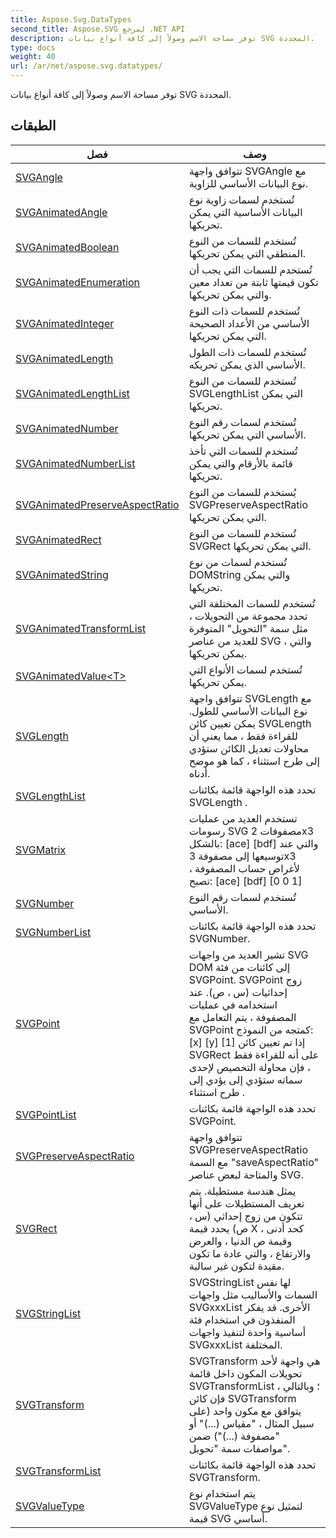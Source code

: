 ```yaml
---
title: Aspose.Svg.DataTypes
second_title: Aspose.SVG لمرجع .NET API
description: توفر مساحة الاسم وصولاً إلى كافة أنواع بيانات SVG المحددة.
type: docs
weight: 40
url: /ar/net/aspose.svg.datatypes/
---
```

توفر مساحة الاسم وصولاً إلى كافة أنواع بيانات SVG المحددة.

## الطبقات

| فصل | وصف |
| --- | --- |
| [SVGAngle](./svgangle/) | تتوافق واجهة SVGAngle مع نوع البيانات الأساسي للزاوية. |
| [SVGAnimatedAngle](./svganimatedangle/) | تُستخدم لسمات زاوية نوع البيانات الأساسية التي يمكن تحريكها. |
| [SVGAnimatedBoolean](./svganimatedboolean/) | تُستخدم للسمات من النوع المنطقي التي يمكن تحريكها. |
| [SVGAnimatedEnumeration](./svganimatedenumeration/) | تُستخدم للسمات التي يجب أن تكون قيمتها ثابتة من تعداد معين والتي يمكن تحريكها. |
| [SVGAnimatedInteger](./svganimatedinteger/) | تُستخدم للسمات ذات النوع الأساسي من الأعداد الصحيحة التي يمكن تحريكها. |
| [SVGAnimatedLength](./svganimatedlength/) | تُستخدم للسمات ذات الطول الأساسي الذي يمكن تحريكه. |
| [SVGAnimatedLengthList](./svganimatedlengthlist/) | تُستخدم للسمات من النوع SVGLengthList التي يمكن تحريكها. |
| [SVGAnimatedNumber](./svganimatednumber/) | تُستخدم لسمات رقم النوع الأساسي التي يمكن تحريكها. |
| [SVGAnimatedNumberList](./svganimatednumberlist/) | تُستخدم للسمات التي تأخذ قائمة بالأرقام والتي يمكن تحريكها. |
| [SVGAnimatedPreserveAspectRatio](./svganimatedpreserveaspectratio/) | يُستخدم للسمات من النوع SVGPreserveAspectRatio التي يمكن تحريكها. |
| [SVGAnimatedRect](./svganimatedrect/) | تُستخدم للسمات من النوع SVGRect التي يمكن تحريكها. |
| [SVGAnimatedString](./svganimatedstring/) | تُستخدم لسمات من نوع DOMString والتي يمكن تحريكها. |
| [SVGAnimatedTransformList](./svganimatedtransformlist/) | تُستخدم للسمات المختلفة التي تحدد مجموعة من التحويلات ، مثل سمة "التحويل" المتوفرة للعديد من عناصر SVG ، والتي يمكن تحريكها. |
| [SVGAnimatedValue&lt;T&gt;](./svganimatedvalue-1/) | تُستخدم لسمات الأنواع التي يمكن تحريكها. |
| [SVGLength](./svglength/) | تتوافق واجهة SVGLength مع نوع البيانات الأساسي للطول. يمكن تعيين كائن SVGLength للقراءة فقط ، مما يعني أن محاولات تعديل الكائن ستؤدي إلى طرح استثناء ، كما هو موضح أدناه. |
| [SVGLengthList](./svglengthlist/) | تحدد هذه الواجهة قائمة بكائنات SVGLength . |
| [SVGMatrix](./svgmatrix/) | تستخدم العديد من عمليات رسومات SVG مصفوفات 2x3 بالشكل: [ace] [bdf] والتي عند توسيعها إلى مصفوفة 3x3 لأغراض حساب المصفوفة ، تصبح: [ace] [bdf] [0 0 1] |
| [SVGNumber](./svgnumber/) | تُستخدم لسمات رقم النوع الأساسي. |
| [SVGNumberList](./svgnumberlist/) | تحدد هذه الواجهة قائمة بكائنات SVGNumber. |
| [SVGPoint](./svgpoint/) | تشير العديد من واجهات SVG DOM إلى كائنات من فئة SVGPoint. SVGPoint زوج إحداثيات (س ، ص). عند استخدامه في عمليات المصفوفة ، يتم التعامل مع SVGPoint كمتجه من النموذج: [x] [y] [1] إذا تم تعيين كائن SVGRect على أنه للقراءة فقط ، فإن محاولة التخصيص لإحدى سماته ستؤدي إلى يؤدي إلى طرح استثناء . |
| [SVGPointList](./svgpointlist/) | تحدد هذه الواجهة قائمة بكائنات SVGPoint. |
| [SVGPreserveAspectRatio](./svgpreserveaspectratio/) | تتوافق واجهة SVGPreserveAspectRatio مع السمة "saveAspectRatio" والمتاحة لبعض عناصر SVG. |
| [SVGRect](./svgrect/) | يمثل هندسة مستطيلة. يتم تعريف المستطيلات على أنها تتكون من زوج إحداثي (س ، ص) يحدد قيمة X كحد أدنى ، وقيمة ص الدنيا ، والعرض والارتفاع ، والتي عادة ما تكون مقيدة لتكون غير سالبة. |
| [SVGStringList](./svgstringlist/) | SVGStringList لها نفس السمات والأساليب مثل واجهات SVGxxxList الأخرى. قد يفكر المنفذون في استخدام فئة أساسية واحدة لتنفيذ واجهات SVGxxxList المختلفة. |
| [SVGTransform](./svgtransform/) | SVGTransform هي واجهة لأحد تحويلات المكون داخل قائمة SVGTransformList ؛ وبالتالي ، فإن كائن SVGTransform يتوافق مع مكون واحد (على سبيل المثال ، "مقياس (...)" أو "مصفوفة (...)") ضمن مواصفات سمة "تحويل". |
| [SVGTransformList](./svgtransformlist/) | تحدد هذه الواجهة قائمة بكائنات SVGTransform. |
| [SVGValueType](./svgvaluetype/) | يتم استخدام نوع SVGValueType لتمثيل نوع قيمة SVG أساسي. |


